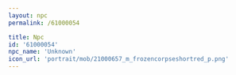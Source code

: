 ```yaml
---
layout: npc
permalink: /61000054

title: Npc
id: '61000054'
npc_name: 'Unknown'
icon_url: 'portrait/mob/21000657_m_frozencorpseshortred_p.png'
---
```

